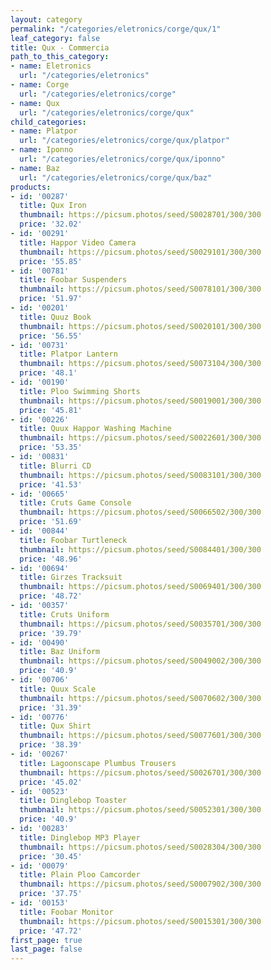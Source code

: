 ```yaml
---
layout: category
permalink: "/categories/eletronics/corge/qux/1"
leaf_category: false
title: Qux - Commercia
path_to_this_category:
- name: Eletronics
  url: "/categories/eletronics"
- name: Corge
  url: "/categories/eletronics/corge"
- name: Qux
  url: "/categories/eletronics/corge/qux"
child_categories:
- name: Platpor
  url: "/categories/eletronics/corge/qux/platpor"
- name: Iponno
  url: "/categories/eletronics/corge/qux/iponno"
- name: Baz
  url: "/categories/eletronics/corge/qux/baz"
products:
- id: '00287'
  title: Qux Iron
  thumbnail: https://picsum.photos/seed/S0028701/300/300
  price: '32.02'
- id: '00291'
  title: Happor Video Camera
  thumbnail: https://picsum.photos/seed/S0029101/300/300
  price: '55.85'
- id: '00781'
  title: Foobar Suspenders
  thumbnail: https://picsum.photos/seed/S0078101/300/300
  price: '51.97'
- id: '00201'
  title: Quuz Book
  thumbnail: https://picsum.photos/seed/S0020101/300/300
  price: '56.55'
- id: '00731'
  title: Platpor Lantern
  thumbnail: https://picsum.photos/seed/S0073104/300/300
  price: '48.1'
- id: '00190'
  title: Ploo Swimming Shorts
  thumbnail: https://picsum.photos/seed/S0019001/300/300
  price: '45.81'
- id: '00226'
  title: Quux Happor Washing Machine
  thumbnail: https://picsum.photos/seed/S0022601/300/300
  price: '53.35'
- id: '00831'
  title: Blurri CD
  thumbnail: https://picsum.photos/seed/S0083101/300/300
  price: '41.53'
- id: '00665'
  title: Cruts Game Console
  thumbnail: https://picsum.photos/seed/S0066502/300/300
  price: '51.69'
- id: '00844'
  title: Foobar Turtleneck
  thumbnail: https://picsum.photos/seed/S0084401/300/300
  price: '48.96'
- id: '00694'
  title: Girzes Tracksuit
  thumbnail: https://picsum.photos/seed/S0069401/300/300
  price: '48.72'
- id: '00357'
  title: Cruts Uniform
  thumbnail: https://picsum.photos/seed/S0035701/300/300
  price: '39.79'
- id: '00490'
  title: Baz Uniform
  thumbnail: https://picsum.photos/seed/S0049002/300/300
  price: '40.9'
- id: '00706'
  title: Quux Scale
  thumbnail: https://picsum.photos/seed/S0070602/300/300
  price: '31.39'
- id: '00776'
  title: Qux Shirt
  thumbnail: https://picsum.photos/seed/S0077601/300/300
  price: '38.39'
- id: '00267'
  title: Lagoonscape Plumbus Trousers
  thumbnail: https://picsum.photos/seed/S0026701/300/300
  price: '45.02'
- id: '00523'
  title: Dinglebop Toaster
  thumbnail: https://picsum.photos/seed/S0052301/300/300
  price: '40.9'
- id: '00283'
  title: Dinglebop MP3 Player
  thumbnail: https://picsum.photos/seed/S0028304/300/300
  price: '30.45'
- id: '00079'
  title: Plain Ploo Camcorder
  thumbnail: https://picsum.photos/seed/S0007902/300/300
  price: '37.75'
- id: '00153'
  title: Foobar Monitor
  thumbnail: https://picsum.photos/seed/S0015301/300/300
  price: '47.72'
first_page: true
last_page: false
---
```

